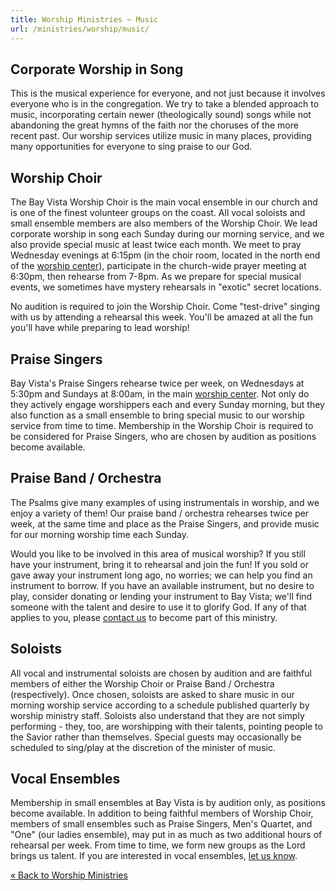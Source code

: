 ```yaml
---
title: Worship Ministries ~ Music
url: /ministries/worship/music/
---
```


## Corporate Worship in Song

This is the musical experience for everyone, and not just because it involves everyone who is in the congregation. We try to take a blended approach to music, incorporating certain newer (theologically sound) songs while not abandoning the great hymns of the faith nor the choruses of the more recent past. Our worship services utilize music in many places, providing many opportunities for everyone to sing praise to our God.

## Worship Choir

The Bay Vista Worship Choir is the main vocal ensemble in our church and is one of the finest volunteer groups on the coast. All vocal soloists and small ensemble members are also members of the Worship Choir. We lead corporate worship in song each Sunday during our morning service, and we also provide special music at least twice each month. We meet to pray Wednesday evenings at 6:15pm (in the choir room, located in the north end of the [worship center](/about-us/campus-map/)), participate in the church-wide prayer meeting at 6:30pm, then rehearse from 7-8pm. As we prepare for special musical events, we sometimes have mystery rehearsals in "exotic" secret locations.

No audition is required to join the Worship Choir. Come "test-drive" singing with us by attending a rehearsal this week. You'll be amazed at all the fun you'll have while preparing to lead worship!

## Praise Singers

Bay Vista's Praise Singers rehearse twice per week, on Wednesdays at 5:30pm and Sundays at 8:00am, in the main [worship center](/about-us/campus-map/). Not only do they actively engage worshippers each and every Sunday morning, but they also function as a small ensemble to bring special music to our worship service from time to time. Membership in the Worship Choir is required to be considered for Praise Singers, who are chosen by audition as positions become available.

## Praise Band / Orchestra

The Psalms give many examples of using instrumentals in worship, and we enjoy a variety of them! Our praise band / orchestra rehearses twice per week, at the same time and place as the Praise Singers, and provide music for our morning worship time each Sunday.

Would you like to be involved in this area of musical worship? If you still have your instrument, bring it to rehearsal and join the fun! If you sold or gave away your instrument long ago, no worries; we can help you find an instrument to borrow. If you have an available instrument, but no desire to play, consider donating or lending your instrument to Bay Vista; we'll find someone with the talent and desire to use it to glorify God.  If any of that applies to you, please [contact us](/contact-us/) to become part of this ministry.

## Soloists

All vocal and instrumental soloists are chosen by audition and are faithful members of either the Worship Choir or Praise Band / Orchestra (respectively). Once chosen, soloists are asked to share music in our morning worship service according to a schedule published quarterly by worship ministry staff. Soloists also understand that they are not simply performing - they, too, are worshipping with their talents, pointing people to the Savior rather than themselves. Special guests may occasionally be scheduled to sing/play at the discretion of the minister of music.

## Vocal Ensembles

Membership in small ensembles at Bay Vista is by audition only, as positions become available. In addition to being faithful members of Worship Choir, members of small ensembles such as Praise Singers, Men's Quartet, and "One" (our ladies ensemble), may put in as much as two additional hours of rehearsal per week. From time to time, we form new groups as the Lord brings us talent. If you are interested in vocal ensembles, [let us know](/contact-us/).

[&#xab; Back to Worship Ministries](..)